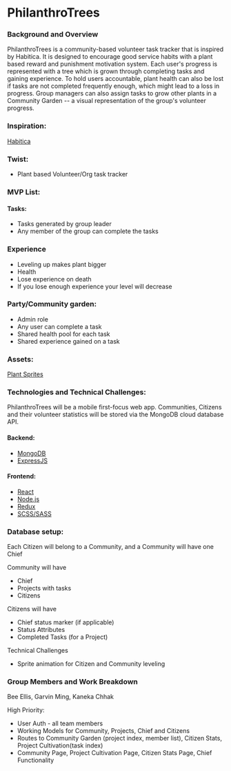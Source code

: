 # PhilanthroTrees
### Background and Overview

PhilanthroTrees is a community-based volunteer task tracker that is inspired by Habitica. It is designed to encourage good service habits with a plant based reward and punishment motivation system. Each user's progress is represented with a tree which is grown through completing tasks and gaining experience. To hold users accountable, plant health can also be lost if tasks are not completed frequently enough, which might lead to a loss in progress. Group managers can also assign tasks to grow other plants in a Community Garden -- a visual representation of the group's volunteer progress.

### Inspiration:
[Habitica](https://habitica.com/user/settings/site)
### Twist:
- Plant based Volunteer/Org task tracker
### MVP List:
#### Tasks:
- Tasks generated by group leader
- Any member of the group can complete the tasks
### Experience
- Leveling up makes plant bigger
- Health
- Lose experience on death
- If you lose enough experience your level will decrease
### Party/Community garden:
- Admin role
- Any user can complete a task 
- Shared health pool for each task
- Shared experience gained on a task
### Assets:
[Plant Sprites](https://assage.itch.io/growing-plants-pixel-pack-32x32)

### Technologies and Technical Challenges:
PhilanthroTrees will be a mobile first-focus web app. Communities, Citizens and their volunteer statistics will be stored via the MongoDB cloud database API.

#### Backend:
- [MongoDB](https://www.mongodb.com/)
- [ExpressJS](http://expressjs.com/)
#### Frontend: 
- [React](https://reactjs.org/)
- [Node.js](https://nodejs.org/en/)
- [Redux](https://redux.js.org/)
- [SCSS/SASS](https://sass-lang.com/documentation)

### Database setup:
Each Citizen will belong to a Community, and a Community will have
one Chief

Community will have
- Chief
- Projects with tasks
- Citizens

Citizens will have
- Chief status marker (if applicable)
- Status Attributes
- Completed Tasks (for a Project)

Technical Challenges
- Sprite animation for Citizen and Community leveling

### Group Members and Work Breakdown
Bee Ellis, Garvin Ming, Kaneka Chhak

High Priority:
- User Auth - all team members
- Working Models for Community, Projects, Chief and Citizens
- Routes to Community Garden (project index, member list), Citizen Stats, Project Cultivation(task index)
- Community Page, Project Cultivation Page, Citizen Stats Page, Chief Functionality
